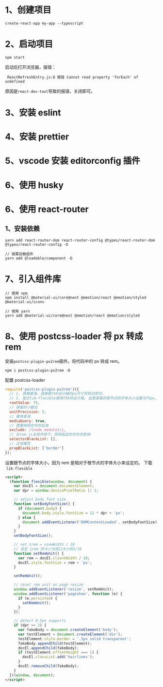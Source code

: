 # 1、创建项目

```
create-react-app my-app --typescript
```

# 2、启动项目

```
npm start
```

启动后打开浏览器，报错：

```
 ReactRefreshEntry.js:8 报错 Cannot read property 'forEach' of undefined
```

原因是`react-dev-tool`导致的报错，关闭即可。

# 3、安装 eslint

# 4、安装 prettier

# 5、vscode 安装 editorconfig 插件

# 6、使用 husky

# 6、使用 react-router

## 1、安装依赖

```shell
yarn add react-router-dom react-router-config @types/react-router-dom @types/react-router-config -D

// 按需加载组件
yarn add @loadable/component -D
```

# 7、引入组件库

```shell
// 使用 npm
npm install @material-ui/core@next @emotion/react @emotion/styled @material-ui/icons

// 使用 yarn
yarn add @material-ui/core@next @emotion/react @emotion/styled
```

# 8、使用 postcss-loader 将 px 转成 rem

安装`postcss-plugin-px2rem`插件。将代码中的 px 转成 rem。

```shell
npm i postcss-plugin-px2rem -D
```

配置 postcss-loader

```js
require('postcss-plugin-px2rem')({
  // 1. 换算基准，直接取750设计稿的px尺寸写样式即可。
  // 2. 配合lib-flexible使用750的设计稿, 这里直接将根节点的字体大小设置为75px, 此时750px对应的值应该是10rem
  rootValue: 75,
  // 保留的小数位
  unitPrecision: 5,
  // 媒体查询
  mediaQuery: true,
  // 需要排除在外的目录
  exclude: /(node_module)/i,
  // 在rem.js全局作用下，排除指定的文件的影响
  selectorBlackList: [],
  // 过滤属性
  propBlackList: ['border']
});
```

设置跟节点的字体大小，因为 rem 是相对于根节点的字体大小来设定的。
下载  `lib-flexible`

```html
<script>
  (function flexible(window, document) {
    var docEl = document.documentElement;
    var dpr = window.devicePixelRatio || 1;

    // adjust body font size
    function setBodyFontSize() {
      if (document.body) {
        document.body.style.fontSize = 12 * dpr + 'px';
      } else {
        document.addEventListener('DOMContentLoaded', setBodyFontSize);
      }
    }
    setBodyFontSize();

    // set 1rem = viewWidth / 10
    // 设定 1rem 的大小为视口大小的1/10
    function setRemUnit() {
      var rem = docEl.clientWidth / 10;
      docEl.style.fontSize = rem + 'px';
    }

    setRemUnit();

    // reset rem unit on page resize
    window.addEventListener('resize', setRemUnit);
    window.addEventListener('pageshow', function (e) {
      if (e.persisted) {
        setRemUnit();
      }
    });

    // detect 0.5px supports
    if (dpr >= 2) {
      var fakeBody = document.createElement('body');
      var testElement = document.createElement('div');
      testElement.style.border = '.5px solid transparent';
      fakeBody.appendChild(testElement);
      docEl.appendChild(fakeBody);
      if (testElement.offsetHeight === 1) {
        docEl.classList.add('hairlines');
      }
      docEl.removeChild(fakeBody);
    }
  })(window, document);
</script>
```
